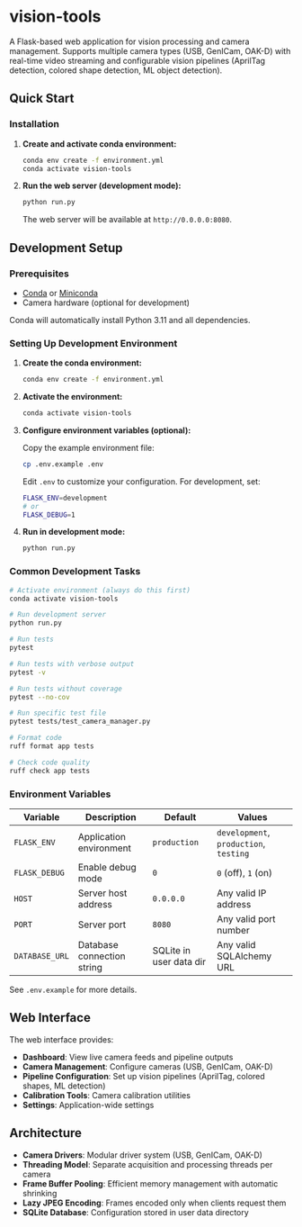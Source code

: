 # vision-tools

A Flask-based web application for vision processing and camera management. Supports multiple camera types (USB, GenICam, OAK-D) with real-time video streaming and configurable vision pipelines (AprilTag detection, colored shape detection, ML object detection).

## Quick Start

### Installation

1. **Create and activate conda environment:**
   ```bash
   conda env create -f environment.yml
   conda activate vision-tools
   ```

2. **Run the web server (development mode):**
   ```bash
   python run.py
   ```

   The web server will be available at `http://0.0.0.0:8080`.

## Development Setup

### Prerequisites

- [Conda](https://docs.conda.io/en/latest/) or [Miniconda](https://docs.conda.io/en/latest/miniconda.html)
- Camera hardware (optional for development)

Conda will automatically install Python 3.11 and all dependencies.

### Setting Up Development Environment

1. **Create the conda environment:**
   ```bash
   conda env create -f environment.yml
   ```

2. **Activate the environment:**
   ```bash
   conda activate vision-tools
   ```

3. **Configure environment variables (optional):**

   Copy the example environment file:
   ```bash
   cp .env.example .env
   ```

   Edit `.env` to customize your configuration. For development, set:
   ```bash
   FLASK_ENV=development
   # or
   FLASK_DEBUG=1
   ```

4. **Run in development mode:**
   ```bash
   python run.py
   ```

### Common Development Tasks

```bash
# Activate environment (always do this first)
conda activate vision-tools

# Run development server
python run.py

# Run tests
pytest

# Run tests with verbose output
pytest -v

# Run tests without coverage
pytest --no-cov

# Run specific test file
pytest tests/test_camera_manager.py

# Format code
ruff format app tests

# Check code quality
ruff check app tests
```

### Environment Variables

| Variable | Description | Default | Values |
|----------|-------------|---------|--------|
| `FLASK_ENV` | Application environment | `production` | `development`, `production`, `testing` |
| `FLASK_DEBUG` | Enable debug mode | `0` | `0` (off), `1` (on) |
| `HOST` | Server host address | `0.0.0.0` | Any valid IP address |
| `PORT` | Server port | `8080` | Any valid port number |
| `DATABASE_URL` | Database connection string | SQLite in user data dir | Any valid SQLAlchemy URL |

See `.env.example` for more details.

## Web Interface

The web interface provides:
- **Dashboard**: View live camera feeds and pipeline outputs
- **Camera Management**: Configure cameras (USB, GenICam, OAK-D)
- **Pipeline Configuration**: Set up vision pipelines (AprilTag, colored shapes, ML detection)
- **Calibration Tools**: Camera calibration utilities
- **Settings**: Application-wide settings

## Architecture

- **Camera Drivers**: Modular driver system (USB, GenICam, OAK-D)
- **Threading Model**: Separate acquisition and processing threads per camera
- **Frame Buffer Pooling**: Efficient memory management with automatic shrinking
- **Lazy JPEG Encoding**: Frames encoded only when clients request them
- **SQLite Database**: Configuration stored in user data directory
